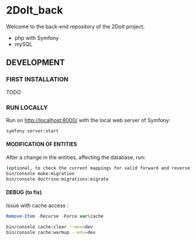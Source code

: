 # 2DoIt_back

Welcome to the back-end repository of the 2DoIt project.

- php with Symfony
- mySQL

## DEVELOPMENT

### FIRST INSTALLATION

TODO

### RUN LOCALLY

Run on <http://localhost:8000/> with the local web server of Symfony:

```bash
symfony server:start
```

#### MODIFICATION OF ENTITIES

After a change in the entities, affecting the database, run:

```bash
(optional, to check the current mappings for valid forward and reverse mappings ) bin/console doctrine:schema:validate
bin/console make:migration
bin/console doctrine:migrations:migrate
```

#### DEBUG (to fix)

Issue with cache access :

```PowerShell
Remove-Item -Recurse -Force var\cache
```

```bash
bin/console cache:clear --env=dev
bin/console cache:warmup --env=dev
```
